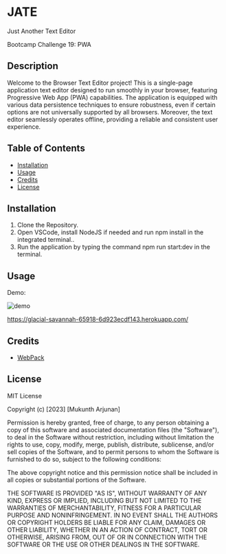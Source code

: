 # JATE

Just Another Text Editor

Bootcamp Challenge 19: PWA

## Description

Welcome to the Browser Text Editor project! This is a single-page application text editor designed to run smoothly in your browser, featuring Progressive Web App (PWA) capabilities. The application is equipped with various data persistence techniques to ensure robustness, even if certain options are not universally supported by all browsers. Moreover, the text editor seamlessly operates offline, providing a reliable and consistent user experience.

## Table of Contents 

- [Installation](#installation)
- [Usage](#usage)
- [Credits](#credits)
- [License](#license)

## Installation

1. Clone the Repository. 
2. Open VSCode, install NodeJS if needed and run npm install in the integrated terminal..
3. Run the application by typing the command npm run start:dev in the terminal.

## Usage  

Demo:

![demo](/demo.gif)

https://glacial-savannah-65918-6d923ecdf143.herokuapp.com/

## Credits

- [WebPack](https://webpack.js.org/)


## License 
MIT License

Copyright (c) [2023] [Mukunth Arjunan]

Permission is hereby granted, free of charge, to any person obtaining a copy of this software and associated documentation files (the "Software"), to deal in the Software without restriction, including without limitation the rights to use, copy, modify, merge, publish, distribute, sublicense, and/or sell copies of the Software, and to permit persons to whom the Software is furnished to do so, subject to the following conditions:

The above copyright notice and this permission notice shall be included in all copies or substantial portions of the Software.

THE SOFTWARE IS PROVIDED "AS IS", WITHOUT WARRANTY OF ANY KIND, EXPRESS OR IMPLIED, INCLUDING BUT NOT LIMITED TO THE WARRANTIES OF MERCHANTABILITY, FITNESS FOR A PARTICULAR PURPOSE AND NONINFRINGEMENT. IN NO EVENT SHALL THE AUTHORS OR COPYRIGHT HOLDERS BE LIABLE FOR ANY CLAIM, DAMAGES OR OTHER LIABILITY, WHETHER IN AN ACTION OF CONTRACT, TORT OR OTHERWISE, ARISING FROM, OUT OF OR IN CONNECTION WITH THE SOFTWARE OR THE USE OR OTHER DEALINGS IN THE SOFTWARE.